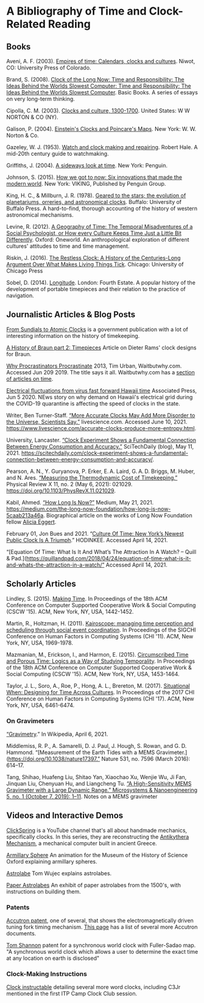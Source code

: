 # A Bibliography of Time and Clock-Related Reading

## Books
Aveni, A. F. (2003). [Empires of time: Calendars, clocks and cultures](https://www.amazon.com/Empires-Time-Calendars-Cultures-Mesoamerican/dp/0870816721/ref=sr_1_1?ie=UTF8&qid=1529660043&sr=8-1&keywords=empires+of+time). Niwot, CO: University Press of Colorado.

Brand, S. (2008). [Clock of the Long Now: Time and Responsibility: The Ideas Behind the Worlds Slowest Computer: Time and Responsibility: The Ideas Behind the Worlds Slowest Computer](http://longnow.org/store/clock-long-now-time-and-responsibility-stewart-brand/). Basic Books. A series of essays on very long-term thinking.

Cipolla, C. M. (2003). [Clocks and culture, 1300-1700](https://www.amazon.com/Clocks-Culture-1300-1700-Norton-Library/dp/0393324435). United States: W W NORTON & CO (NY).

Galison, P. (2004). [Einstein's Clocks and Poincare's Maps](https://www.amazon.com/Einsteins-Clocks-Poincares-Maps-Empires-ebook/dp/B00F166EPS/ref=mt_kindle?_encoding=UTF8&me=&qid=1529661109). New York: W. W. Norton & Co.

Gazeley, W. J. (1953). [Watch and clock making and repairing](https://www.amazon.com/Watch-Clock-Making-Repairing-Gazeley/dp/0709049951). Robert Hale. A mid-20th century guide to watchmaking. 

Griffiths, J. (2004). [A sideways look at time](https://www.amazon.com/Sideways-Look-at-Time/dp/1585423068). New York: Penguin.

Johnson, S. (2015). [How we got to now: Six innovations that made the modern world](https://www.amazon.com/How-We-Got-Now-Innovations-ebook/dp/B00INIXU5I/ref=mt_kindle?_encoding=UTF8&me=&qid=1529660991). New York: VIKING, Published by Penguin Group.

King, H. C., & Millburn, J. R. (1978). [Geared to the stars; the evolution of planetariums, orreries, and astronomical clocks](https://archive.org/details/gearedtostarsevo00king). Buffalo: University of Buffalo Press. A hard-to-find, thorough accounting of the history of western astronomical mechanisms.

Levine, R. (2012). [A Geography of Time: The Temporal Misadventures of a Social Psychologist, or How every Culture Keeps Time Just a Little Bit Differently](https://www.basicbooks.com/titles/robert-n-levine/a-geography-of-time/9780786722532/). Oxford: Oneworld. An anthropological exploration of different cultures' attitudes to time and time management.

Riskin, J. (2016). [The Restless Clock: A History of the Centuries-Long Argument Over What Makes Living Things Tick](http://press.uchicago.edu/ucp/books/book/chicago/R/bo21519800.html). Chicago: University of Chicago Press

Sobel, D. (2014). [Longitude](https://www.amazon.com/Longitude-Genius-Greatest-Scientific-Problem/dp/080271529X/ref=sr_1_1?s=books&ie=UTF8&qid=1529590789&sr=1-1&keywords=longitude). London: Fourth Estate. A popular history of the development of portable timepieces and their relation to the practice of navigation. 

## Journalistic Articles & Blog Posts
[From Sundials to Atomic Clocks](http://www.nist.gov/pml/general/upload/1796.pdf) is a government publication with a lot of interesting information on the history of timekeeping.

[A History of Braun part 2: Timepieces](http://www.core77.com/posts/24660/a-history-of-braun-design-part-2-timepieces-24660) Article on Dieter Rams' clock designs for Braun.

[Why Procrastinators Procrastinate](https://waitbutwhy.com/2013/10/why-procrastinators-procrastinate.html) 2013, Tim Urban, Waitbutwhy.com. Accessed Jun 209 2019. The title says it all. Waitbutwhy.com has a [section of articles on time](https://waitbutwhy.com/?s=time). 

[Electrical fluctuations from virus fast forward Hawaii time](https://abc3340.com/news/offbeat/electrical-fluctuations-from-virus-fast-forward-hawaii-time) Associated Press, Jun 5 2020. NEws story on why demand on Hawaii's electrical grid during the COVID-19 quarantine is affecting the speed of clocks in the state.

Writer, Ben Turner-Staff. [“More Accurate Clocks May Add More Disorder to the Universe, Scientists Say.”](https://www.livescience.com/accurate-clocks-produce-more-entropy.html) livescience.com. Accessed June 10, 2021. https://www.livescience.com/accurate-clocks-produce-more-entropy.html.

University, Lancaster. [“Clock Experiment Shows a Fundamental Connection Between Energy Consumption and Accuracy.”](https://scitechdaily.com/clock-experiment-shows-a-fundamental-connection-between-energy-consumption-and-accuracy/) SciTechDaily (blog), May 11, 2021. https://scitechdaily.com/clock-experiment-shows-a-fundamental-connection-between-energy-consumption-and-accuracy/.

Pearson, A. N., Y. Guryanova, P. Erker, E. A. Laird, G. A. D. Briggs, M. Huber, and N. Ares. [“Measuring the Thermodynamic Cost of Timekeeping.”](https://doi.org/10.1103/PhysRevX.11.021029) Physical Review X 11, no. 2 (May 6, 2021): 021029. https://doi.org/10.1103/PhysRevX.11.021029.

Kabil, Ahmed. [“How Long Is Now?”](https://medium.com/the-long-now-foundation/how-long-is-now-5caab213a46a) Medium, May 21, 2021. https://medium.com/the-long-now-foundation/how-long-is-now-5caab213a46a. Biographical article on the works of Long Now Foundation fellow [Alicia Eggert](https://longnow.org/people/associate/aliciaeggert/).

February 01, Jon Bues and 2021. “[Culture Of Time: New York’s Newest Public Clock Is A Triumph](https://www.hodinkee.com/articles/new-york-penn-stations-new-public-clock).” HODINKEE. Accessed April 14, 2021.

“[Equation Of Time: What Is It And What’s The Attraction In A Watch? – Quill & Pad.](https://quillandpad.com/2018/04/24/equation-of-time-what-is-it-and-whats-the-attraction-in-a-watch/” Accessed April 14, 2021.

## Scholarly Articles

Lindley, S. (2015). [Making Time](https://dl.acm.org/citation.cfm?doid=2675133.2675157). In Proceedings of the 18th ACM Conference on Computer Supported Cooperative Work & Social Computing (CSCW '15). ACM, New York, NY, USA, 1442-1452.

Martin, R., Holtzman, H. (2011). [Kairoscope: managing time perception and scheduling through social event coordination](https://dl.acm.org/citation.cfm?doid=1978942.1979227). In Proceedings of the SIGCHI Conference on Human Factors in Computing Systems (CHI '11). ACM, New York, NY, USA, 1969-1978.

Mazmanian, M., Erickson, I., and Harmon, E. (2015). [Circumscribed Time and Porous Time: Logics as a Way of Studying Temporality](http://dl.acm.org/citation.cfm?id=2675231 ). In Proceedings of the 18th ACM Conference on Computer Supported Cooperative Work & Social Computing (CSCW '15). ACM, New York, NY, USA, 1453-1464.

Taylor, J. L., Soro, A., Roe, P., Hong, A. L., Brereton, M. (2017). [Situational When: Designing for Time Across Cultures](https://doi.org/10.1145/3025453.3025936 ). In Proceedings of the 2017 CHI Conference on Human Factors in Computing Systems (CHI '17). ACM, New York, NY, USA, 6461-6474.

### On Gravimeters

[“Gravimetry](https://en.wikipedia.org/w/index.php?title=Gravimetry&oldid=1016391072).” In Wikipedia, April 6, 2021.

Middlemiss, R. P., A. Samarelli, D. J. Paul, J. Hough, S. Rowan, and G. D. Hammond. “[Measurement of the Earth Tides with a MEMS Gravimeter.](https://doi.org/10.1038/nature17397.” Nature 531, no. 7596 (March 2016): 614–17. 


Tang, Shihao, Huafeng Liu, Shitao Yan, Xiaochao Xu, Wenjie Wu, Ji Fan, Jinquan Liu, Chenyuan Hu, and Liangcheng Tu. [“A High-Sensitivity MEMS Gravimeter with a Large Dynamic Range.” Microsystems & Nanoengineering 5, no. 1 (October 7, 2019): 1–11](https://doi.org/10.1038/s41378-019-0089-7). Notes on a MEMS gravimeter


## Videos and Interactive Demos

[ClickSpring](https://www.youtube.com/channel/UCworsKCR-Sx6R6-BnIjS2MA) is a YouTube channel that's all about handmade mechanics, specifically clocks. In this series, they  are reconstructing the [Antikythera Mechanism](https://en.wikipedia.org/wiki/Antikythera_mechanism), a mechanical computer built in ancient Greece.

[Armillary Sphere](https://vimeo.com/55019500) An animation for the Museum of the History of Science Oxford explaining armillary spheres.

[Astrolabe](https://www.ted.com/talks/tom_wujec_demos_the_13th_century_astrolabe#t-2360) Tom Wujec explains astrolabes.

[Paper Astrolabes](http://www.mhs.ox.ac.uk/students/03to04/Astrolabes/Starholder_intro.html) An exhibit of paper astrolabes from the 1500's, with instructions on building them.

### Patents 
[Accutron patent](http://www.decadecounter.com/accutron/US3162006.pdf), one of several, that shows the electromagnetically driven tuning fork timing mechanism. [This page](http://www.decadecounter.com/accutron/docs.htm) has a list of several more Accutron documents.

[Tom Shannon](http://www.google.com/patents/US4579460) patent for a synchronous world clock with Fuller-Sadao map. "A synchronous world clock which allows a user to determine the exact time at any location on earth is disclosed"

### Clock-Making Instructions
[Clock instructable](http://www.instructables.com/id/How-to-build-C3Jr-a-sophisticated-word-clock/) detailing several more word clocks, including C3Jr mentioned in the first ITP Camp Clock Club session.
